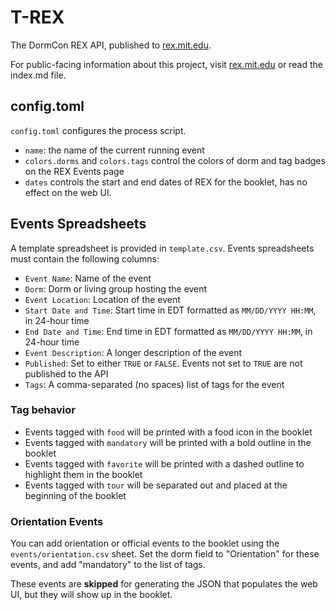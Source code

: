 # T-REX

The DormCon REX API, published to [rex.mit.edu].

For public-facing information about this project, visit [rex.mit.edu] or read the index.md file.

[rex.mit.edu]: https://rex.mit.edu

## config.toml

`config.toml` configures the process script.

- `name`: the name of the current running event
- `colors.dorms` and `colors.tags` control the colors of dorm and tag badges on the REX Events page
- `dates` controls the start and end dates of REX for the booklet, has no effect on the web UI.

## Events Spreadsheets

A template spreadsheet is provided in `template.csv`. Events spreadsheets must contain the following columns:

- `Event Name`: Name of the event
- `Dorm`: Dorm or living group hosting the event
- `Event Location`: Location of the event
- `Start Date and Time`: Start time in EDT formatted as `MM/DD/YYYY HH:MM`, in 24-hour time
- `End Date and Time`: End time in EDT formatted as `MM/DD/YYYY HH:MM`, in 24-hour time
- `Event Description`: A longer description of the event
- `Published`: Set to either `TRUE` or `FALSE`. Events not set to `TRUE` are not published to the API
- `Tags`: A comma-separated (no spaces) list of tags for the event

### Tag behavior

- Events tagged with `food` will be printed with a food icon in the booklet
- Events tagged with `mandatory` will be printed with a bold outline in the booklet
- Events tagged with `favorite` will be printed with a dashed outline to highlight them in the booklet
- Events tagged with `tour` will be separated out and placed at the beginning of the booklet

### Orientation Events

You can add orientation or official events to the booklet using the `events/orientation.csv` sheet. 
Set the dorm field to "Orientation" for these events, and add "mandatory" to the list of tags.

These events are **skipped** for generating the JSON that populates the web UI, but they will show up
in the booklet.